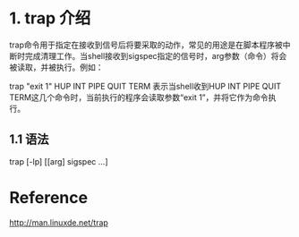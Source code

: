 # 1. trap 介绍
trap命令用于指定在接收到信号后将要采取的动作，常见的用途是在脚本程序被中断时完成清理工作。当shell接收到sigspec指定的信号时，arg参数（命令）将会被读取，并被执行。例如：

trap "exit 1" HUP INT PIPE QUIT TERM 表示当shell收到HUP INT PIPE QUIT TERM这几个命令时，当前执行的程序会读取参数“exit 1”，并将它作为命令执行。 

## 1.1 语法

 trap [-lp] [[arg] sigspec ...]




# Reference
http://man.linuxde.net/trap
